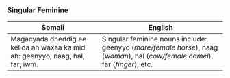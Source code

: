 ### **Singular Feminine**

| **Somali**                           | **English**                                                                                     |
|-------------------------------------|-----------------------------------------------------------------------------------------------|
| Magacyada dheddig ee kelida ah waxaa ka mid ah: geenyyo, naag, hal, far, iwm. | Singular feminine nouns include: geenyyo (*mare/female horse*), naag (*woman*), hal (*cow/female camel*), far (*finger*), etc. |
